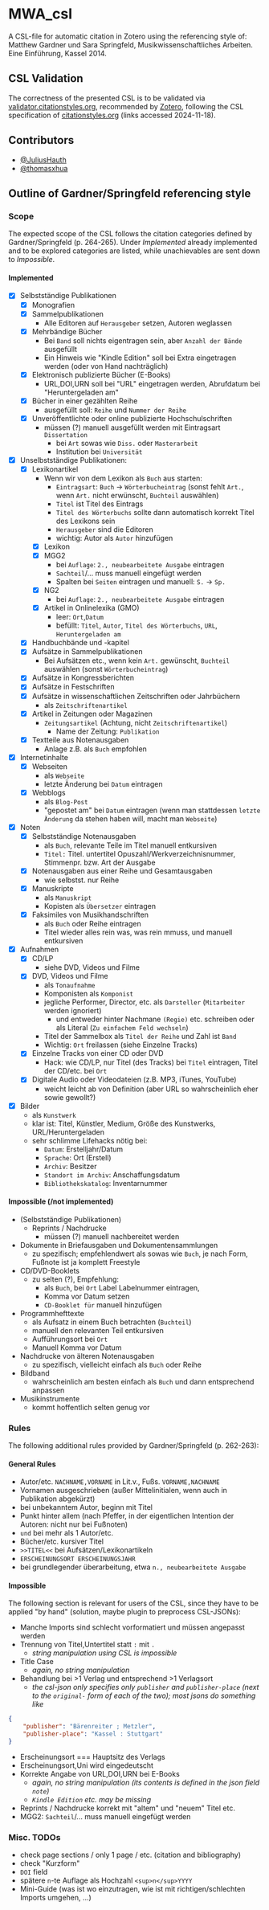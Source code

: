 # MWA_csl
A CSL-file for automatic citation in Zotero using the referencing style of: Matthew Gardner und Sara Springfeld, Musikwissenschaftliches Arbeiten. Eine Einführung, Kassel 2014.

## CSL Validation
The correctness of the presented CSL is to be validated via [validator.citationstyles.org](https://validator.citationstyles.org/), recommended by [Zotero](https://www.zotero.org/support/dev/citation_styles/style_editing_step-by-step), following the CSL specification of [citationstyles.org](https://citationstyles.org/) (links accessed 2024-11-18).

## Contributors
- [@JuliusHauth](https://github.com/JuliusHauth)
- [@thomasxhua](https://github.com/thomasxhua)

## Outline of Gardner/Springfeld referencing style

### Scope
The expected scope of the CSL follows the citation categories defined by Gardner/Springfeld (p. 264-265). Under _Implemented_ already implemented and to be explored categories are listed, while unachievables are sent down to _Impossible_.

#### Implemented

- [x] Selbstständige Publikationen
  - [x] Monografien
  - [x] Sammelpublikationen
    - Alle Editoren auf `Herausgeber` setzen, Autoren weglassen
  - [x] Mehrbändige Bücher
    - Bei `Band` soll nichts eigentragen sein, aber `Anzahl der Bände` ausgefüllt
    - Ein Hinweis wie "Kindle Edition" soll bei Extra eingetragen werden (oder von Hand nachträglich)
  - [x] Elektronisch publizierte Bücher (E-Books)
    - URL,DOI,URN soll bei "URL" eingetragen werden, Abrufdatum bei "Heruntergeladen am"
  - [x] Bücher in einer gezählten Reihe
    - ausgefüllt soll: `Reihe` und `Nummer der Reihe`
  - [x] Unveröffentlichte oder online publizierte Hochschulschriften
    - müssen (?) manuell ausgefüllt werden mit Eintragsart `Dissertation`
      - bei `Art` sowas wie `Diss.` oder `Masterarbeit`
      - Institution bei `Universität`
- [x] Unselbstständige Publikationen:
  - [x] Lexikonartikel
    - Wenn wir von dem Lexikon als `Buch` aus starten:
      - `Eintragsart`: `Buch` -> `Wörterbucheintrag` (sonst fehlt `Art.`, wenn `Art.` nicht erwünscht, `Buchteil` auswählen)
      - `Titel` ist Titel des Eintrags
      - `Titel des Wörterbuchs` sollte dann automatisch korrekt Titel des Lexikons sein
      - `Herausgeber` sind die Editoren
      - wichtig: Autor als `Autor` hinzufügen
    - [x] Lexikon
    - [x] MGG2
      - bei `Auflage`: `2., neubearbeitete Ausgabe` eintragen
      - `Sachteil`/... muss manuell eingefügt werden
      - Spalten bei `Seiten` eintragen und manuell: `S.` -> `Sp.`
    - [x] NG2
      - bei `Auflage`: `2., neubearbeitete Ausgabe` eintragen
    - [x] Artikel in Onlinelexika (GMO)
      - leer: `Ort`,`Datum`
      - befüllt: `Titel`, `Autor`, `Titel des Wörterbuchs`, `URL`, `Heruntergeladen am`
  - [x] Handbuchbände und -kapitel
  - [x] Aufsätze in Sammelpublikationen
    - Bei Aufsätzen etc., wenn kein `Art.` gewünscht, `Buchteil` auswählen (sonst `Wörterbucheintrag`)
  - [x] Aufsätze in Kongressberichten
  - [x] Aufsätze in Festschriften
  - [x] Aufsätze in wissenschaftlichen Zeitschriften oder Jahrbüchern
    - als `Zeitschriftenartikel`
  - [x] Artikel in Zeitungen oder Magazinen
    - `Zeitungsartikel` (Achtung, nicht `Zeitschriftenartikel`)
      - Name der Zeitung: `Publikation`
  - [x] Textteile aus Notenausgaben
    - Anlage z.B. als `Buch` empfohlen
- [x] Internetinhalte
  - [x] Webseiten
    - als `Webseite`
    - letzte Änderung bei `Datum` eintragen
  - [x] Webblogs
    - als `Blog-Post`
    - "gepostet am" bei `Datum` eintragen (wenn man stattdessen `letzte Änderung` da stehen haben will, macht man `Webseite`)
- [x] Noten
  - [x] Selbstständige Notenausgaben
    - als `Buch`, relevante Teile im Titel manuell entkursiven
    - `Titel:` Titel. untertitel Opuszahl/Werkverzeichnisnummer, Stimmenpr. bzw. Art der Ausgabe
  - [x] Notenausgaben aus einer Reihe und Gesamtausgaben
    - wie selbstst. nur Reihe
  - [x] Manuskripte
    - als `Manuskript`
    - Kopisten als `Übersetzer` eintragen
  - [x] Faksimiles von Musikhandschriften
    - als `Buch` oder Reihe eintragen
    - Titel wieder alles rein was, was rein mmuss, und manuell entkursiven
- [x] Aufnahmen
  - [x] CD/LP
    - siehe DVD, Videos und Filme
  - [x] DVD, Videos und Filme
    - als `Tonaufnahme`
    - Komponisten als `Komponist`
    - jegliche Performer, Director, etc. als `Darsteller` (`Mitarbeiter` werden ignoriert)
      - und entweder hinter Nachmane `(Regie)` etc. schreiben oder als Literal (`Zu einfachem Feld wechseln`)
    - Titel der Sammelbox als `Titel der Reihe` und Zahl ist `Band`
    - Wichtig: `Ort` freilassen (siehe Einzelne Tracks)
  - [x] Einzelne Tracks von einer CD oder DVD
    - Hack: wie CD/LP, nur Titel (des Tracks) bei `Titel` eintragen, Titel der CD/etc. bei `Ort`
  - [x] Digitale Audio oder Videodateien (z.B. MP3, iTunes, YouTube)
    - weicht leicht ab von Definition (aber URL so wahrscheinlich eher sowie gewollt?)
- [x] Bilder
  - als `Kunstwerk`
  - klar ist: Titel, Künstler, Medium, Größe des Kunstwerks, URL/Heruntergeladen
  - sehr schlimme Lifehacks nötig bei:
    - `Datum`: Erstelljahr/Datum
    - `Sprache`: Ort (Erstell)
    - `Archiv`: Besitzer
    - `Standort im Archiv`: Anschaffungsdatum
    - `Bibliothekskatalog`: Inventarnummer

#### Impossible (/not implemented)

- (Selbstständige Publikationen)
  - Reprints / Nachdrucke
    - müssen (?) manuell nachbereitet werden
- Dokumente in Briefausgaben und Dokumentensammlungen
  - zu spezifisch; empfehlendwert als sowas wie `Buch`, je nach Form, Fußnote ist ja komplett Freestyle
- CD/DVD-Booklets
  - zu selten (?), Empfehlung:
    - als `Buch`, bei `Ort` Label Labelnummer eintragen,
    - Komma vor Datum setzen
    - `CD-Booklet für` manuell hinzufügen
- Programmhefttexte
  - als Aufsatz in einem Buch betrachten (`Buchteil`)
  - manuell den relevanten Teil entkursiven
  - Aufführungsort bei `Ort`
  - Manuell Komma vor Datum
- Nachdrucke von älteren Notenausgaben
  - zu spezifisch, vielleicht einfach als `Buch` oder Reihe
- Bildband
  - wahrscheinlich am besten einfach als `Buch` und dann entsprechend anpassen
- Musikinstrumente
  - kommt hoffentlich selten genug vor

### Rules
The following additional rules provided by Gardner/Springfeld (p. 262-263):

#### General Rules
- Autor/etc. `NACHNAME,VORNAME` in Lit.v., Fußs. `VORNAME,NACHNAME`
- Vornamen ausgeschrieben (außer Mittelinitialen, wenn auch in Publikation abgekürzt)
- bei unbekanntem Autor, beginn mit Titel
- Punkt hinter allem (nach Pfeffer, in der eigentlichen Intention der Autoren: nicht nur bei Fußnoten)
- `und` bei mehr als 1 Autor/etc.
- Bücher/etc. kursiver Titel
- `>>TITEL<<` bei Aufsätzen/Lexikonartikeln
- `ERSCHEINUNGSORT ERSCHEINUNGSJAHR`
- bei grundlegender überarbeitung, etwa `n., neubearbeitete Ausgabe`

#### Impossible
The following section is relevant for users of the CSL, since they have to be applied "by hand" (solution, maybe plugin to preprocess CSL-JSONs):

- Manche Imports sind schlecht vorformatiert und müssen angepasst werden
- Trennung von Titel,Untertitel statt `:` mit `.`
  - _string manipulation using CSL is impossible_
- Title Case
  - _again, no string manipulation_
- Behandlung bei >1 Verlag und entsprechend >1 Verlagsort
  - _the csl-json only specifies only `publisher` and `publisher-place` (next to the `original-` form of each of the two); most jsons do something like_
```json
{
    "publisher": "Bärenreiter ; Metzler",
    "publisher-place": "Kassel : Stuttgart"
}
```
- Erscheinungsort === Hauptsitz des Verlags
- Erscheinungsort,Uni wird eingedeutscht
- Korrekte Angabe von URL,DOI,URN bei E-Books
  - _again, no string manipulation (its contents is defined in the json field `note`)_
  - _`Kindle Edition` etc. may be missing_
- Reprints / Nachdrucke korrekt mit "altem" und "neuem" Titel etc.
- MGG2: `Sachteil`/... muss manuell eingefügt werden

### Misc. TODOs
- check page sections / only 1 page / etc. (citation and bibliography)
- check "Kurzform"
- `DOI` field
- spätere `n`-te Auflage als Hochzahl `<sup>n</sup>YYYY`
- Mini-Guide (was ist wo einzutragen, wie ist mit richtigen/schlechten Imports umgehen, ...)
